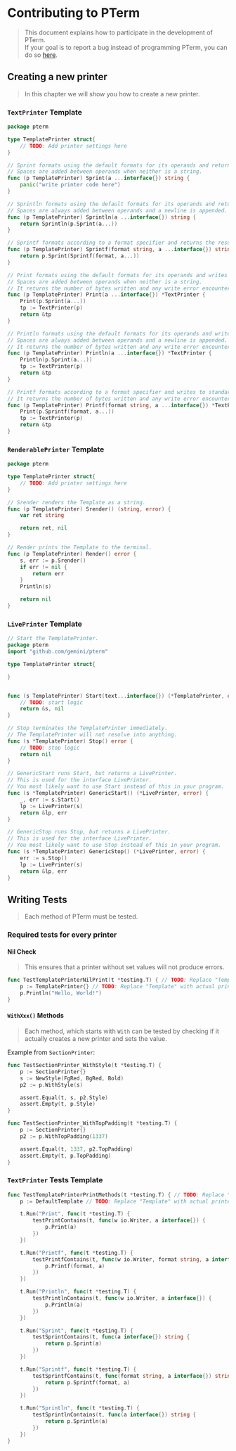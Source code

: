 # Contributing to PTerm

> This document explains how to participate in the development of PTerm.\
If your goal is to report a bug instead of programming PTerm, you can do so [here](https://github.com/gemini/pterm/issues?q=is%3Aissue+is%3Aopen+sort%3Aupdated-desc).

## Creating a new printer

> In this chapter we will show you how to create a new printer.

### `TextPrinter` Template
```go
package pterm

type TemplatePrinter struct{
	// TODO: Add printer settings here
}

// Sprint formats using the default formats for its operands and returns the resulting string.
// Spaces are added between operands when neither is a string.
func (p TemplatePrinter) Sprint(a ...interface{}) string {
	panic("write printer code here")
}

// Sprintln formats using the default formats for its operands and returns the resulting string.
// Spaces are always added between operands and a newline is appended.
func (p TemplatePrinter) Sprintln(a ...interface{}) string {
	return Sprintln(p.Sprint(a...))
}

// Sprintf formats according to a format specifier and returns the resulting string.
func (p TemplatePrinter) Sprintf(format string, a ...interface{}) string {
	return p.Sprint(Sprintf(format, a...))
}

// Print formats using the default formats for its operands and writes to standard output.
// Spaces are added between operands when neither is a string.
// It returns the number of bytes written and any write error encountered.
func (p TemplatePrinter) Print(a ...interface{}) *TextPrinter {
	Print(p.Sprint(a...))
	tp := TextPrinter(p)
	return &tp
}

// Println formats using the default formats for its operands and writes to standard output.
// Spaces are always added between operands and a newline is appended.
// It returns the number of bytes written and any write error encountered.
func (p TemplatePrinter) Println(a ...interface{}) *TextPrinter {
	Println(p.Sprint(a...))
    tp := TextPrinter(p)
    return &tp
}

// Printf formats according to a format specifier and writes to standard output.
// It returns the number of bytes written and any write error encountered.
func (p TemplatePrinter) Printf(format string, a ...interface{}) *TextPrinter {
	Print(p.Sprintf(format, a...))
	tp := TextPrinter(p)
	return &tp
}
```

### `RenderablePrinter` Template

```go
package pterm

type TemplatePrinter struct{
	// TODO: Add printer settings here
}

// Srender renders the Template as a string.
func (p TemplatePrinter) Srender() (string, error) {
	var ret string

    return ret, nil
}

// Render prints the Template to the terminal.
func (p TemplatePrinter) Render() error {
	s, err := p.Srender()
    if err != nil {
        return err
    }
    Println(s)

    return nil
}
```

### `LivePrinter` Template

```go
// Start the TemplatePrinter.
package pterm
import "github.com/gemini/pterm"

type TemplatePrinter struct{

}


func (s TemplatePrinter) Start(text...interface{}) (*TemplatePrinter, error) { // TODO: Replace Template with actual printer.
	// TODO: start logic
	return &s, nil
}

// Stop terminates the TemplatePrinter immediately.
// The TemplatePrinter will not resolve into anything.
func (s *TemplatePrinter) Stop() error {
	// TODO: stop logic
    return nil
}

// GenericStart runs Start, but returns a LivePrinter.
// This is used for the interface LivePrinter.
// You most likely want to use Start instead of this in your program.
func (s *TemplatePrinter) GenericStart() (*LivePrinter, error) {
	_, err := s.Start()
	lp := LivePrinter(s)
	return &lp, err
}

// GenericStop runs Stop, but returns a LivePrinter.
// This is used for the interface LivePrinter.
// You most likely want to use Stop instead of this in your program.
func (s *TemplatePrinter) GenericStop() (*LivePrinter, error) {
	err := s.Stop()
	lp := LivePrinter(s)
	return &lp, err
}
```

## Writing Tests

> Each method of PTerm must be tested.

### Required tests for every printer

#### Nil Check

> This ensures that a printer without set values will not produce errors.

```go
func TestTemplatePrinterNilPrint(t *testing.T) { // TODO: Replace "Template" with actual printer name.
	p := TemplatePrinter{} // TODO: Replace "Template" with actual printer name.
	p.Println("Hello, World!")
}
```

#### `WithXxx()` Methods

> Each method, which starts with `With` can be tested by checking if it actually creates a new printer and sets the value.

Example from `SectionPrinter`:

```go
func TestSectionPrinter_WithStyle(t *testing.T) {
	p := SectionPrinter{}
	s := NewStyle(FgRed, BgRed, Bold)
	p2 := p.WithStyle(s)

	assert.Equal(t, s, p2.Style)
	assert.Empty(t, p.Style)
}

func TestSectionPrinter_WithTopPadding(t *testing.T) {
	p := SectionPrinter{}
	p2 := p.WithTopPadding(1337)

	assert.Equal(t, 1337, p2.TopPadding)
	assert.Empty(t, p.TopPadding)
}
```

### `TextPrinter` Tests Template

```go
func TestTemplatePrinterPrintMethods(t *testing.T) { // TODO: Replace "Template" with actual printer name.
	p := DefaultTemplate // TODO: Replace "Template" with actual printer name.

	t.Run("Print", func(t *testing.T) {
		testPrintContains(t, func(w io.Writer, a interface{}) {
			p.Print(a)
		})
	})

	t.Run("Printf", func(t *testing.T) {
		testPrintfContains(t, func(w io.Writer, format string, a interface{}) {
			p.Printf(format, a)
		})
	})

	t.Run("Println", func(t *testing.T) {
		testPrintlnContains(t, func(w io.Writer, a interface{}) {
			p.Println(a)
		})
	})

	t.Run("Sprint", func(t *testing.T) {
		testSprintContains(t, func(a interface{}) string {
			return p.Sprint(a)
		})
	})

	t.Run("Sprintf", func(t *testing.T) {
		testSprintfContains(t, func(format string, a interface{}) string {
			return p.Sprintf(format, a)
		})
	})

	t.Run("Sprintln", func(t *testing.T) {
		testSprintlnContains(t, func(a interface{}) string {
			return p.Sprintln(a)
		})
	})
}
```
